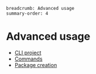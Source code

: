 ```index
breadcrumb: Advanced usage
summary-order: 4
```

# Advanced usage

- [CLI project](./advanced/cli.md)
- [Commands](./advanced/commands.md)
- [Package creation](./advanced/packages.md)
